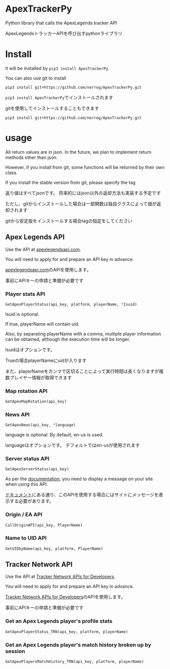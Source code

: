 # ApexTrackerPy
Python library that calls the ApexLegends tracker API

ApexLegendsトラッカーAPIを呼び出すpythonライブラリ

# Install
It will be installed by `pip3 install ApexTrackerPy`.

You can also use git to install

`pip3 install git+https://github.com/nerrog/ApexTrackerPy.git`


`pip3 install ApexTrackerPy`でインストールされます

gitを使用してインストールすることもできます

`pip3 install git+https://github.com/nerrog/ApexTrackerPy.git`

# usage

All return values are in json.
In the future, we plan to implement return methods other than json.

However, if you install from git, some functions will be returned by their own class.

If you install the stable version from git, please specify the tag

返り値はすべてjsonです。
将来的にはjson以外の返却方法も実装する予定です

ただし、gitからインストールした場合は一部関数は独自クラスによって値が返却されます

gitから安定版をインストールする場合tagの指定をしてください

## Apex Legends API
Use the API at [apexlegendsapi.com](https://apexlegendsapi.com/).

You will need to apply for and prepare an API key in advance.

[apexlegendsapi.com](https://apexlegendsapi.com/)のAPIを使用します。

事前にAPIキーの申請と準備が必要です

### Player stats API
```py
GetApexPlayerStatus(api_key, platform, playerName, *Isuid)
```
Isuid is optional.

If true, playerName will contain uid.

Also, by separating playerName with a comma, multiple player information can be obtained, although the execution time will be longer.

Isuidはオプションです。

Trueの場合playerNameにuidが入ります

また、playerNameをカンマで区切ることによって実行時間は長くなりますが複数プレイヤー情報が取得できます

### Map rotation API
```py
GetApexMapRotation(api_key)
```

### News API
```py
GetApexNews(api_key, *language)
```
language is optional.
By default, en-us is used.

languageはオプションです。
デフォルトではen-usが使用されます

### Server status API
```py
GetApexServerStatus(api_key)
```
As per the [documentation](https://apexlegendsapi.com/documentation.php#buttons-section), you need to display a message on your site when using this API.

[ドキュメント](https://apexlegendsapi.com/documentation.php#buttons-section)にある通り、このAPIを使用する場合にはサイトにメッセージを表示する必要があります。

### Origin / EA API
```py
CallOriginAPI(api_key, PlayerName)
```

### Name to UID API
```py
GetUIDbyName(api_key, platform, PlayerName)
```

## Tracker Network API
Use the API at [Tracker Network APIs for Developers](https://tracker.gg/developers/docs/titles/apex).

You will need to apply for and prepare an API key in advance.

[Tracker Network APIs for Developers](https://tracker.gg/developers/docs/titles/apex)のAPIを使用します。

事前にAPIキーの申請と準備が必要です

### Get an Apex Legends player's profile stats
```py
GetApexPlayerStatus_TRN(api_key, platform, playerName)
```

### Get an Apex Legends player's match history broken up by session
```py
GetApexPlayersMatchHistory_TRN(api_key, platform, playerName)
```